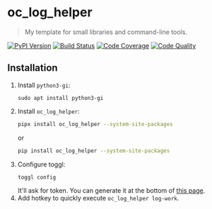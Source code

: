 # oc_log_helper

> My template for small libraries and command-line tools.

[![PyPI Version][pypi-image]][pypi-url]
[![Build Status][build-image]][build-url]
[![Code Coverage][coverage-image]][coverage-url]
[![Code Quality][quality-image]][quality-url]

## Installation

1. Install `python3-gi`:
    ```
    sudo apt install python3-gi
    ```
1. Install `oc_log_helper`:
    ```sh
    pipx install oc_log_helper --system-site-packages
    ```
    or
    ```sh
    pip install oc_log_helper --system-site-packages
    ```
1. Configure toggl:
    ```sh
    toggl config
    ```
    It'll ask for token. You can generate it at the bottom of [this page](https://track.toggl.com/profile).
1. Add hotkey to quickly execute `oc_log_helper log-work`.

<!-- Badges -->

[pypi-image]: https://img.shields.io/pypi/v/oc_log_helper
[pypi-url]: https://pypi.org/project/oc_log_helper/
[build-image]: https://github.com/0x29a/oc_log_helper/actions/workflows/build.yml/badge.svg
[build-url]: https://github.com/0x29a/oc_log_helper/actions/workflows/build.yml
[coverage-image]: https://codecov.io/gh/0x29a/oc_log_helper/branch/master/graph/badge.svg
[coverage-url]: https://codecov.io/gh/0x29a/oc_log_helper
[quality-image]: https://api.codeclimate.com/v1/badges/3af8e49ce0ce13dca358/maintainability
[quality-url]: https://codeclimate.com/github/0x29a/oc_log_helper
